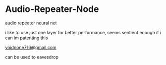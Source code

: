 # Audio-Repeater-Node
audio repeater neural net

i like to use just one layer for better performance, seems sentient enough
if i can im patenting this

voidnone716@gmail.com

can be used to eavesdrop
